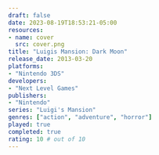 ```yaml
---
draft: false
date: 2023-08-19T18:53:21-05:00
resources:
- name: cover
  src: cover.png
title: "Luigis Mansion: Dark Moon"
release_date: 2013-03-20
platforms:
- "Nintendo 3DS"
developers: 
- "Next Level Games"
publishers:
- "Nintendo"
series: "Luigi's Mansion"
genres: ["action", "adventure", "horror"]
played: true
completed: true
rating: 10 # out of 10
---
```


